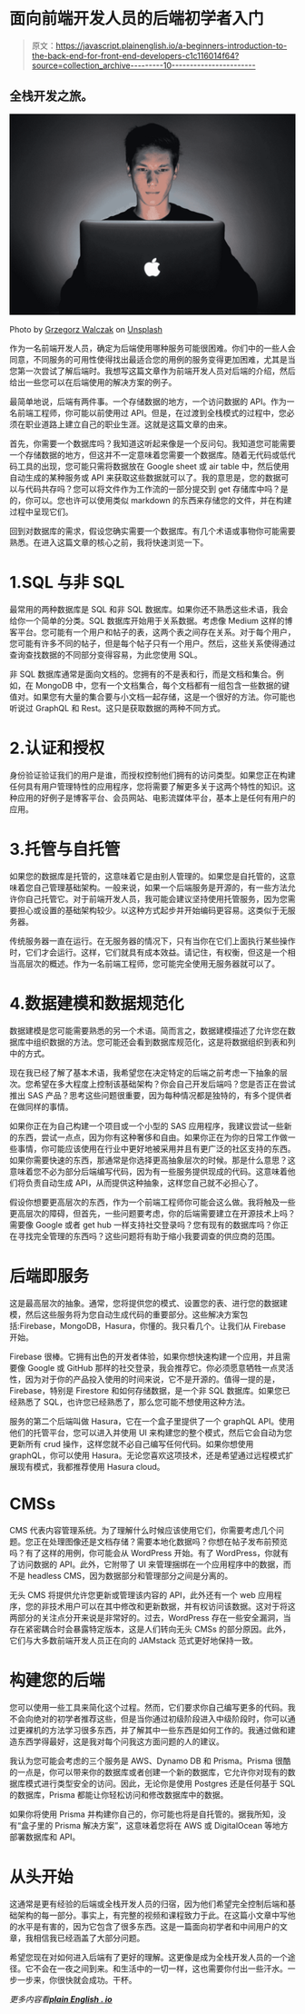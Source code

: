 # 面向前端开发人员的后端初学者入门

> 原文：<https://javascript.plainenglish.io/a-beginners-introduction-to-the-back-end-for-front-end-developers-c1c116014f64?source=collection_archive---------10----------------------->

## 全栈开发之旅。

![](img/1f3758de1912a03c8e393c2b763b4809.png)

Photo by [Grzegorz Walczak](https://unsplash.com/@grzegorzwalczak?utm_source=medium&utm_medium=referral) on [Unsplash](https://unsplash.com?utm_source=medium&utm_medium=referral)

作为一名前端开发人员，确定为后端使用哪种服务可能很困难。你们中的一些人会同意，不同服务的可用性使得找出最适合您的用例的服务变得更加困难，尤其是当您第一次尝试了解后端时。我想写这篇文章作为前端开发人员对后端的介绍，然后给出一些您可以在后端使用的解决方案的例子。

最简单地说，后端有两件事。一个存储数据的地方，一个访问数据的 API。作为一名前端工程师，你可能以前使用过 API。但是，在过渡到全栈模式的过程中，您必须在职业道路上建立自己的职业生涯。这就是这篇文章的由来。

首先，你需要一个数据库吗？我知道这听起来像是一个反问句。我知道您可能需要一个存储数据的地方，但这并不一定意味着您需要一个数据库。随着无代码或低代码工具的出现，您可能只需将数据放在 Google sheet 或 air table 中，然后使用自动生成的某种服务或 API 来获取这些数据就可以了。我的意思是，您的数据可以与代码共存吗？您可以将文件作为工作流的一部分提交到 get 存储库中吗？是的，你可以。您也许可以使用类似 markdown 的东西来存储您的文件，并在构建过程中呈现它们。

回到对数据库的需求，假设您确实需要一个数据库。有几个术语或事物你可能需要熟悉。在进入这篇文章的核心之前，我将快速浏览一下。

# 1.SQL 与非 SQL

最常用的两种数据库是 SQL 和非 SQL 数据库。如果你还不熟悉这些术语，我会给你一个简单的分类。SQL 数据库开始用于关系数据。考虑像 Medium 这样的博客平台。您可能有一个用户和帖子的表，这两个表之间存在关系。对于每个用户，您可能有许多不同的帖子，但是每个帖子只有一个用户。然后，这些关系使得通过查询查找数据的不同部分变得容易，为此您使用 SQL。

非 SQL 数据库通常是面向文档的。您拥有的不是表和行，而是文档和集合。例如，在 MongoDB 中，您有一个文档集合，每个文档都有一组包含一些数据的键值对。如果您有大量的集合要与小文档一起存储，这是一个很好的方法。你可能也听说过 GraphQL 和 Rest。这只是获取数据的两种不同方式。

# 2.认证和授权

身份验证验证我们的用户是谁，而授权控制他们拥有的访问类型。如果您正在构建任何具有用户管理特性的应用程序，您将需要了解更多关于这两个特性的知识。这种应用的好例子是博客平台、会员网站、电影流媒体平台，基本上是任何有用户的应用。

# 3.托管与自托管

如果您的数据库是托管的，这意味着它是由别人管理的。如果您是自托管的，这意味着您自己管理基础架构。一般来说，如果一个后端服务是开源的，有一些方法允许你自己托管它。对于前端开发人员，我可能会建议坚持使用托管服务，因为您需要担心或设置的基础架构较少。以这种方式起步并开始编码更容易。这类似于无服务器。

传统服务器一直在运行。在无服务器的情况下，只有当你在它们上面执行某些操作时，它们才会运行。这样，它们就具有成本效益。请记住，有权衡，但这是一个相当高层次的概述。作为一名前端工程师，您可能完全使用无服务器就可以了。

# 4.数据建模和数据规范化

数据建模是您可能需要熟悉的另一个术语。简而言之，数据建模描述了允许您在数据库中组织数据的方法。您可能还会看到数据库规范化，这是将数据组织到表和列中的方式。

现在我已经了解了基本术语，我希望您在决定特定的后端之前考虑一下抽象的层次。您希望在多大程度上控制该基础架构？你会自己开发后端吗？您是否正在尝试推出 SAS 产品？思考这些问题很重要，因为每种情况都是独特的，有多个提供者在做同样的事情。

如果你正在为自己构建一个项目或一个小型的 SAS 应用程序，我建议尝试一些新的东西，尝试一点点，因为你有这种奢侈和自由。如果你正在为你的日常工作做一些事情，你可能应该使用在行业中更好地被采用并且有更广泛的社区支持的东西。如果你需要快速的东西，那通常是你选择更高抽象层次的时候。那是什么意思？这意味着您不必为部分后端编写代码，因为有一些服务提供现成的代码。这意味着他们将负责自动生成 API，从而提供这种抽象，这样您自己就不必担心了。

假设你想要更高层次的东西，作为一个前端工程师你可能会这么做。我将触及一些更高层次的障碍，但首先，一些问题要考虑，你的后端需要建立在开源技术上吗？需要像 Google 或者 get hub 一样支持社交登录吗？您有现有的数据库吗？你正在寻找完全管理的东西吗？这些问题将有助于缩小我要调查的供应商的范围。

# 后端即服务

这是最高层次的抽象。通常，您将提供您的模式、设置您的表、进行您的数据建模，然后这些服务将为您自动生成代码的重要部分。这些解决方案包括:Firebase，MongoDB，Hasura，你懂的。我只看几个。让我们从 Firebase 开始。

Firebase 很棒。它拥有出色的开发者体验，如果你想快速构建一个应用，并且需要像 Google 或 GitHub 那样的社交登录，我会推荐它。你必须愿意牺牲一点灵活性，因为对于你的产品投入使用的时间来说，它不是开源的。值得一提的是，Firebase，特别是 Firestore 和如何存储数据，是一个非 SQL 数据库。如果您已经熟悉了 SQL，也许您已经熟悉了，那么您可能不想使用这种方法。

服务的第二个后端叫做 Hasura，它在一个盒子里提供了一个 graphQL API。使用他们的托管平台，您可以进入并使用 UI 来构建您的整个模式，然后它会自动为您更新所有 crud 操作，这样您就不必自己编写任何代码。如果你想使用 graphQL，你可以使用 Hasura。无论您喜欢这项技术，还是希望通过远程模式扩展现有模式，我都推荐使用 Hasura cloud。

# CMSs

CMS 代表内容管理系统。为了理解什么时候应该使用它们，你需要考虑几个问题。您正在处理图像还是文档存储？需要本地化数据吗？你想在帖子发布前预览吗？有了这样的用例，你可能会从 WordPress 开始。有了 WordPress，你就有了访问数据的 API。此外，它附带了 UI 来管理捆绑在一个应用程序中的数据，而不是 headless CMS，因为数据部分和管理部分之间是分离的。

无头 CMS 将提供允许您更新或管理该内容的 API，此外还有一个 web 应用程序，您的非技术用户可以在其中修改和更新数据，并有权访问该数据。这对于将这两部分的关注点分开来说是非常好的。过去，WordPress 存在一些安全漏洞，当存在紧密耦合时会暴露特定版本，这是人们转向无头 CMSs 的部分原因。此外，它们与大多数前端开发人员正在向的 JAMstack 范式更好地保持一致。

# 构建您的后端

您可以使用一些工具来简化这个过程。然而，它们要求你自己编写更多的代码。我不会向绝对的初学者推荐这些，但是当你通过初级阶段进入中级阶段时，你可以通过更裸机的方法学习很多东西，并了解其中一些东西是如何工作的。我通过做和建造东西学得最好，这是我对每个问我这方面问题的人的建议。

我认为您可能会考虑的三个服务是 AWS、Dynamo DB 和 Prisma。Prisma 很酷的一点是，你可以带来你的数据库或者创建一个新的数据库，它允许你对现有的数据库模式进行类型安全的访问。因此，无论你是使用 Postgres 还是任何基于 SQL 的数据库，Prisma 都能让你轻松访问和修改数据库中的数据。

如果你将使用 Prisma 并构建你自己的，你可能也将是自托管的。据我所知，没有“盒子里的 Prisma 解决方案”，这意味着您将在 AWS 或 DigitalOcean 等地方部署数据库和 API。

# 从头开始

这通常是更有经验的后端或全栈开发人员的归宿，因为他们希望完全控制后端和基础架构的每一部分。事实上，有完整的视频和课程致力于此。在这篇小文章中写他的水平是有害的，因为它包含了很多东西。这是一篇面向初学者和中间用户的文章，我相信我已经涵盖了大部分问题。

希望您现在对如何进入后端有了更好的理解。这更像是成为全栈开发人员的一个途径。它不会在一夜之间到来。和生活中的一切一样，这也需要你付出一些汗水。一步一步来，你很快就会成功。干杯。

*更多内容看*[***plain English . io***](http://plainenglish.io/)